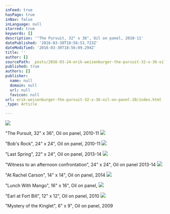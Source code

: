 ```yaml
---
inFeed: true
hasPage: true
inNav: false
inLanguage: null
starred: true
keywords: []
description: '"The Pursuit, 32" x 36", Oil on panel, 2010-11'
datePublished: '2016-03-30T18:56:51.723Z'
dateModified: '2016-03-30T18:56:09.294Z'
title: ''
author: []
sourcePath: _posts/2016-03-24-erik-weisenburger-the-pursuit-32-x-36-oil-on-panel-20.md
published: true
authors: []
publisher:
  name: null
  domain: null
  url: null
  favicon: null
url: erik-weisenburger-the-pursuit-32-x-36-oil-on-panel-20/index.html
_type: Article

---
```

![](https://the-grid-user-content.s3-us-west-2.amazonaws.com/161a1fc9-e985-4e3d-9dfd-9de39fec5d2f.jpg)

"The Pursuit, 32" x 36", Oil on panel, 2010-11
![](https://the-grid-user-content.s3-us-west-2.amazonaws.com/e7d1ac12-9bbe-4403-ae04-3e6becf7a2c1.jpg)

"Bob's Rock", 24" x 24", Oil on panel, 2010-11
![](https://the-grid-user-content.s3-us-west-2.amazonaws.com/20c02554-0206-4df6-a2ce-ea4695f0180c.jpg)

"Last Spring", 22" x 24", Oil on panel, 2013-14
![](https://the-grid-user-content.s3-us-west-2.amazonaws.com/dcd52f95-aa17-4815-9c90-23dea3351c7b.jpg)

"Witness to an afternoon confrontation", 24" x 24", Oil on panel 2013-14
![](https://the-grid-user-content.s3-us-west-2.amazonaws.com/1c0a8b14-b296-4a9d-bd88-223ecbdd2e13.jpg)

"At Rachel Carson", 14" x 14", Oil on panel, 2014
![](https://the-grid-user-content.s3-us-west-2.amazonaws.com/9850fb60-a009-4c5c-8f26-c67b822ee24e.jpg)

"Lunch With Mango", 16" x 16", Oil on panel, ![](https://the-grid-user-content.s3-us-west-2.amazonaws.com/7ecb01db-7511-4771-a3aa-f075aef23616.jpg)

"Earl at Fort Bill", 12" x 12", Oil on panel, 2010
![](https://the-grid-user-content.s3-us-west-2.amazonaws.com/ccacd1e2-f90e-4873-ace7-40e5abc15137.jpg)

"Mystery of the Kinglet", 6" x 9", Oil on panel, 2009